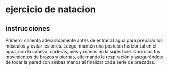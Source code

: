 # ejercicio de natacion

## instrucciones 
Primero, calienta adecuadamente antes de entrar al agua para preparar los músculos y evitar lesiones. Luego, mantén una posición horizontal en el agua, con la cabeza, caderas, pies y manos en la superficie. Coordina tus movimientos de brazos y piernas, alternando la respiración y asegurándote de tocar la pared con ambas manos al finalizar cada serie de brazadas. 